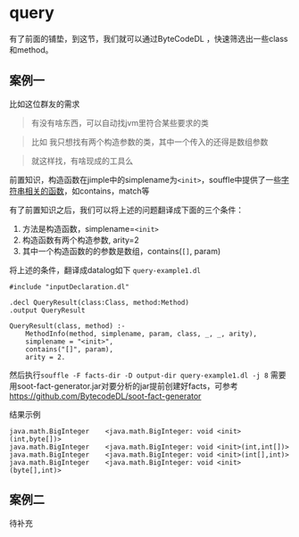 # query

有了前面的铺垫，到这节，我们就可以通过ByteCodeDL ，快速筛选出一些class和method。

## 案例一

比如这位群友的需求
> 有没有啥东西，可以自动找jvm里符合某些要求的类

> 比如 我只想找有两个构造参数的类，其中一个传入的还得是数组参数

> 就这样找，有啥现成的工具么

前置知识，构造函数在jimple中的simplename为`<init>`，souffle中提供了一些[字符串相关的函数](https://souffle-lang.github.io/constraints)，如contains，match等

有了前置知识之后，我们可以将上述的问题翻译成下面的三个条件：

1. 方法是构造函数，simplename=`<init>`
2. 构造函数有两个构造参数, arity=2
3. 其中一个构造函数的的参数是数组，contains(`[]`, param)

将上述的条件，翻译成datalog如下
`query-example1.dl`
```
#include "inputDeclaration.dl"

.decl QueryResult(class:Class, method:Method)
.output QueryResult

QueryResult(class, method) :- 
    MethodInfo(method, simplename, param, class, _, _, arity),
    simplename = "<init>",
    contains("[]", param),
    arity = 2.
```
然后执行`souffle -F facts-dir -D output-dir query-example1.dl -j 8` 需要用soot-fact-generator.jar对要分析的jar提前创建好facts，可参考 https://github.com/BytecodeDL/soot-fact-generator

结果示例

```
java.math.BigInteger    <java.math.BigInteger: void <init>(int,byte[])>
java.math.BigInteger    <java.math.BigInteger: void <init>(int,int[])>
java.math.BigInteger    <java.math.BigInteger: void <init>(int[],int)>
java.math.BigInteger    <java.math.BigInteger: void <init>(byte[],int)>
```

## 案例二

待补充